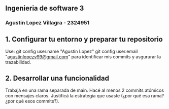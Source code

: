 ## Ingenieria de software 3
### Agustin Lopez Villagra - 2324951

## 1. Configurar tu entorno y preparar tu repositorio

Use:
git config user.name "Agustin Lopez"
git config user.email "agustinlopezv99@gmail.com"
para identificar mis commits y asgururar la trazabilidad.

## 2. Desarrollar una funcionalidad
Trabajá en una rama separada de main.
Hacé al menos 2 commits atómicos con mensajes claros.
Justificá la estrategia que usaste (¿por qué esa rama? ¿por qué esos commits?).